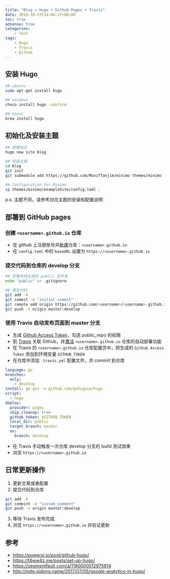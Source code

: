 ```yaml
---
title: "Blog = Hugo + Github Pages + Travis"
date: 2018-10-23T14:04:27+08:00
toc: true
adsense: true
categories:
    - Tech
tags:
    - Hugo
    - Travis
    - Github
---
```


## 安装 Hugo

```bash
## ubuntu
sudo apt-get install hugo

## windows
choco install hugo -confirm

## macos
brew install hugo
```

## 初始化及安装主题

```bash
## 新建站点
hugo new site blog

## 安装主题
cd blog
git init
git submodule add https://github.com/MunifTanjim/minimo themes/minimo

## Configuration for Minimo
cp themes/minimo/exampleSite/config.toml .
```

p.s. 主题不同，请参考对应主题的安装和配置说明

## 部署到 GitHub pages

### 创建 `<username>.github.io` 仓库

- 在 github 上注册账号并[新建](https://github.com/new)仓库：`<username>.github.io`
- 在 `config.toml` 中的 `baseURL` 设置为 `https://<username>.github.io`

### 提交代码到仓库的 develop 分支

```bash
## 忽略本地生成的 public 文件夹
echo "public" >> .gitignore

## 提交代码
git add -A
git commit -m "initial commit"
git remote add origin https://github.com/<username>/<username>.github.io.git
git push -u origin master:develop
```

### 使用 Travis 自动发布页面到 master 分支

- 生成 [Github Access Token](https://github.com/settings/tokens/new)，勾选 public_repo 的权限
- 到 [Travis](https://travis-ci.org/) 关联 Github，并[激活](https://travis-ci.org/account/repositories) `<username>.github.io` 仓库的自动部署功能
- 在 Travis 的 `<username>.github.io` 仓库配置页中，把生成的 `Github Access Token` 添加到环境变量 `GITHUB_TOKEN`
- 在仓库中添加 `.travis.yml` 配置文件，并 commit 到仓库

```yml
language: go
branches:
  only:
    - develop
install: go get -v github.com/gohugoio/hugo
script: 
  - hugo
deploy:
  provider: pages
  skip_cleanup: true
  github_token: $GITHUB_TOKEN
  local_dir: public
  target_branch: master
  on:
    branch: develop
```

- 在 Travis 手动触发一次仓库 develop 分支的 build 测试效果
- 浏览 `https://<username>.github.io`

## 日常更新操作

1. 更新文章或者配置
2. 提交代码到仓库 

```bash
git add -A
git commint -m "custom comment"
git push -u origin master:develop
```

3. 等待 Travis 发布完成
4. 浏览 `https://<username>.github.io` 并验证更新

## 参考

- https://powersj.io/post/github-hugo/
- https://f4ww4z.me/posts/set-up-hugo/
- https://segmentfault.com/a/1190000012975914
- http://note.qidong.name/2017/07/05/google-analytics-in-hugo/